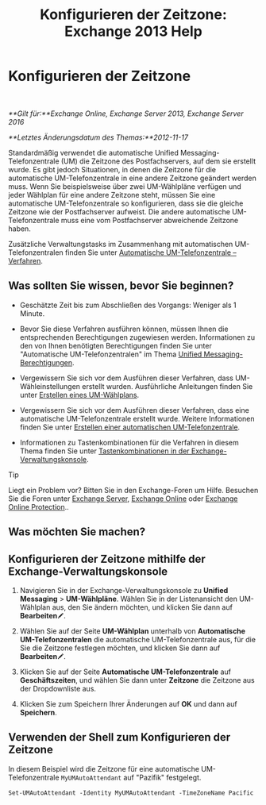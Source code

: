 ﻿---
title: 'Konfigurieren der Zeitzone: Exchange 2013 Help'
TOCTitle: Konfigurieren der Zeitzone
ms:assetid: 30d769e1-3657-4622-bc9a-643c63cf46d9
ms:mtpsurl: https://technet.microsoft.com/de-de/library/Aa997162(v=EXCHG.150)
ms:contentKeyID: 50554785
ms.date: 04/24/2018
mtps_version: v=EXCHG.150
ms.translationtype: HT
---

# Konfigurieren der Zeitzone

 

_**Gilt für:**Exchange Online, Exchange Server 2013, Exchange Server 2016_

_**Letztes Änderungsdatum des Themas:**2012-11-17_

Standardmäßig verwendet die automatische Unified Messaging-Telefonzentrale (UM) die Zeitzone des Postfachservers, auf dem sie erstellt wurde. Es gibt jedoch Situationen, in denen die Zeitzone für die automatische UM-Telefonzentrale in eine andere Zeitzone geändert werden muss. Wenn Sie beispielsweise über zwei UM-Wählpläne verfügen und jeder Wählplan für eine andere Zeitzone steht, müssen Sie eine automatische UM-Telefonzentrale so konfigurieren, dass sie die gleiche Zeitzone wie der Postfachserver aufweist. Die andere automatische UM-Telefonzentrale muss eine vom Postfachserver abweichende Zeitzone haben.

Zusätzliche Verwaltungstasks im Zusammenhang mit automatischen UM-Telefonzentralen finden Sie unter [Automatische UM-Telefonzentrale – Verfahren](um-auto-attendant-procedures-exchange-2013-help.md).

## Was sollten Sie wissen, bevor Sie beginnen?

  - Geschätzte Zeit bis zum Abschließen des Vorgangs: Weniger als 1 Minute.

  - Bevor Sie diese Verfahren ausführen können, müssen Ihnen die entsprechenden Berechtigungen zugewiesen werden. Informationen zu den von Ihnen benötigten Berechtigungen finden Sie unter "Automatische UM-Telefonzentralen" im Thema [Unified Messaging-Berechtigungen](unified-messaging-permissions-exchange-2013-help.md).

  - Vergewissern Sie sich vor dem Ausführen dieser Verfahren, dass UM-Wähleinstellungen erstellt wurden. Ausführliche Anleitungen finden Sie unter [Erstellen eines UM-Wählplans](create-a-um-dial-plan-exchange-2013-help.md).

  - Vergewissern Sie sich vor dem Ausführen dieser Verfahren, dass eine automatische UM-Telefonzentrale erstellt wurde. Weitere Informationen finden Sie unter [Erstellen einer automatischen UM-Telefonzentrale](create-a-um-auto-attendant-exchange-2013-help.md).

  - Informationen zu Tastenkombinationen für die Verfahren in diesem Thema finden Sie unter [Tastenkombinationen in der Exchange-Verwaltungskonsole](keyboard-shortcuts-in-the-exchange-admin-center-exchange-online-protection-help.md).


> [!TIP]
> Liegt ein Problem vor? Bitten Sie in den Exchange-Foren um Hilfe. Besuchen Sie die Foren unter <A href="https://go.microsoft.com/fwlink/p/?linkid=60612">Exchange Server</A>, <A href="https://go.microsoft.com/fwlink/p/?linkid=267542">Exchange Online</A> oder <A href="https://go.microsoft.com/fwlink/p/?linkid=285351">Exchange Online Protection</A>..



## Was möchten Sie machen?

## Konfigurieren der Zeitzone mithilfe der Exchange-Verwaltungskonsole

1.  Navigieren Sie in der Exchange-Verwaltungskonsole zu **Unified Messaging** \> **UM-Wählpläne**. Wählen Sie in der Listenansicht den UM-Wählplan aus, den Sie ändern möchten, und klicken Sie dann auf **Bearbeiten**![Bearbeitungssymbol](images/Bb124582.6f53ccb2-1f13-4c02-bea0-30690e6ea71d(EXCHG.150).gif "Bearbeitungssymbol").

2.  Wählen Sie auf der Seite **UM-Wählplan** unterhalb von **Automatische UM-Telefonzentralen** die automatische UM-Telefonzentrale aus, für die Sie die Zeitzone festlegen möchten, und klicken Sie dann auf **Bearbeiten**![Bearbeitungssymbol](images/Bb124582.6f53ccb2-1f13-4c02-bea0-30690e6ea71d(EXCHG.150).gif "Bearbeitungssymbol").

3.  Klicken Sie auf der Seite **Automatische UM-Telefonzentrale** auf **Geschäftszeiten**, und wählen Sie dann unter **Zeitzone** die Zeitzone aus der Dropdownliste aus.

4.  Klicken Sie zum Speichern Ihrer Änderungen auf **OK** und dann auf **Speichern**.

## Verwenden der Shell zum Konfigurieren der Zeitzone

In diesem Beispiel wird die Zeitzone für eine automatische UM-Telefonzentrale `MyUMAutoAttendant` auf "Pazifik" festgelegt.

    Set-UMAutoAttendant -Identity MyUMAutoAttendant -TimeZoneName Pacific

